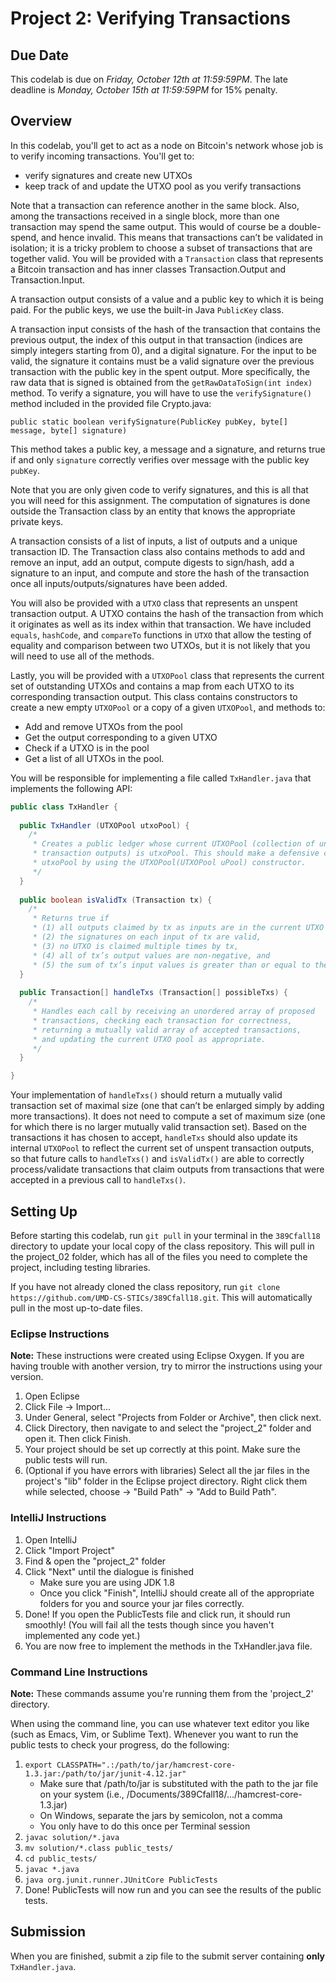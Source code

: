 # Project 2: Verifying Transactions

## Due Date

This codelab is due on *Friday, October 12th at 11:59:59PM*. The late deadline is *Monday, October 15th at 11:59:59PM* for 15% penalty.

## Overview

In this codelab, you'll get to act as a node on Bitcoin's network whose job is to verify incoming transactions. You'll get to:
- verify signatures and create new UTXOs
- keep track of and update the UTXO pool as you verify transactions
  
Note that a transaction can reference another in the same block. Also, among the transactions received in a single block, more than one transaction may spend the same output. This would of course be a double-spend, and hence invalid. This means that transactions can’t be validated in isolation; it is a tricky problem to choose a subset of transactions that are together valid.
You will be provided with a `Transaction` class that represents a Bitcoin transaction and has inner classes Transaction.Output and Transaction.Input.
  
A transaction output consists of a value and a public key to which it is being paid. For the public keys, we use the built-in Java `PublicKey` class.
  
A transaction input consists of the hash of the transaction that contains the previous output, the index of this output in that transaction (indices are simply integers starting from 0), and a digital signature. For the input to be valid, the signature it contains must be a valid signature over the previous transaction with the public key in the spent output. More specifically, the raw data that is signed is obtained from the `getRawDataToSign(int index)` method. To verify a signature, you will have to use the `verifySignature()` method included in the provided file Crypto.java:
  
`public static boolean verifySignature(PublicKey pubKey, byte[] message, byte[] signature)`
  
This method takes a public key, a message and a signature, and returns true if and only `signature` correctly verifies over message with the public key `pubKey`.
  
Note that you are only given code to verify signatures, and this is all that you will need for this assignment. The computation of signatures is done outside the Transaction class by an entity that knows the appropriate private keys.
  
A transaction consists of a list of inputs, a list of outputs and a unique transaction ID. The Transaction class also contains methods to add and remove an input, add an output, compute digests to sign/hash, add a signature to an input, and compute and store the hash of the transaction once all inputs/outputs/signatures have been added.
  
You will also be provided with a `UTXO` class that represents an unspent transaction output. A UTXO contains the hash of the transaction from which it originates as well as its index within that transaction. We have included `equals`, `hashCode`, and `compareTo` functions in `UTXO` that allow the testing of equality and comparison between two UTXOs, but it is not likely that you will need to use all of the methods.
  
Lastly, you will be provided with a `UTXOPool` class that represents the current set of outstanding UTXOs and contains a map from each UTXO to its corresponding transaction output. This class contains constructors to create a new empty `UTXOPool` or a copy of a given `UTXOPool`, and methods to:
- Add and remove UTXOs from the pool
- Get the output corresponding to a given UTXO
- Check if a UTXO is in the pool
- Get a list of all UTXOs in the pool.

You will be responsible for implementing a file called `TxHandler.java` that implements the following API:
   
```java
public class TxHandler {
  
  public TxHandler (UTXOPool utxoPool) {
    /*
     * Creates a public ledger whose current UTXOPool (collection of unspent
     * transaction outputs) is utxoPool. This should make a defensive copy of
     * utxoPool by using the UTXOPool(UTXOPool uPool) constructor.
     */
  }
  
  public boolean isValidTx (Transaction tx) {
    /*
     * Returns true if
     * (1) all outputs claimed by tx as inputs are in the current UTXO pool,
     * (2) the signatures on each input of tx are valid,
     * (3) no UTXO is claimed multiple times by tx,
     * (4) all of tx’s output values are non-negative, and
     * (5) the sum of tx’s input values is greater than or equal to the sum of its output values; and false otherwise. */
  }
  
  public Transaction[] handleTxs (Transaction[] possibleTxs) {
    /*
     * Handles each call by receiving an unordered array of proposed
     * transactions, checking each transaction for correctness,
     * returning a mutually valid array of accepted transactions,
     * and updating the current UTXO pool as appropriate.
     */
  }

}

```
 
Your implementation of `handleTxs()` should return a mutually valid transaction set of maximal size (one that can’t be enlarged simply by adding more transactions). It does not need to compute a set of maximum size (one for which there is no larger mutually valid transaction set). Based on the transactions it has chosen to accept, `handleTxs` should also update its internal `UTXOPool` to reflect the current set of unspent transaction outputs, so that future calls to `handleTxs()` and `isValidTx()` are able to correctly process/validate transactions that claim outputs from transactions that were accepted in a previous call to `handleTxs()`.

## Setting Up

Before starting this codelab, run `git pull` in your terminal in the `389Cfall18` directory to update your local copy of the class repository. This will pull in the project_02 folder, which has all of the files you need to complete the project, including testing libraries.

If you have not already cloned the class repository, run `git clone https://github.com/UMD-CS-STICs/389Cfall18.git`. This will automatically pull in the most up-to-date files.

### Eclipse Instructions

**Note:** These instructions were created using Eclipse Oxygen. If you are having trouble with another version, try to mirror the instructions using your version.

1. Open Eclipse
2. Click File -> Import...
3. Under General, select "Projects from Folder or Archive", then click next.
4. Click Directory, then navigate to and select the "project_2" folder and open it. Then click Finish.
5. Your project should be set up correctly at this point. Make sure the public tests will run.
6. (Optional if you have errors with libraries) Select all the jar files in the project's "lib" folder in the Eclipse project directory. Right click them while selected, choose -> "Build Path" -> "Add to Build Path".

### IntelliJ Instructions

1. Open IntelliJ
2. Click "Import Project"
3. Find & open the "project_2" folder
3. Click "Next" until the dialogue is finished
   * Make sure you are using JDK 1.8
   * Once you click "Finish", IntelliJ should create all of the appropriate folders for you and source your jar files correctly.
4. Done! If you open the PublicTests file and click run, it should run smoothly! (You will fail all the tests though since you haven't implemented any code yet.)
5. You are now free to implement the methods in the TxHandler.java file.

### Command Line Instructions

**Note:** These commands assume you're running them from the 'project_2' directory.

When using the command line, you can use whatever text editor you like (such as Emacs, Vim, or Sublime Text). Whenever you want to run the public tests to check your progress, do the following:
1. `export CLASSPATH=".:/path/to/jar/hamcrest-core-1.3.jar:/path/to/jar/junit-4.12.jar"`
   * Make sure that /path/to/jar is substituted with the path to the jar file on your system (i.e., /Documents/389Cfall18/.../hamcrest-core-1.3.jar)
   * On Windows, separate the jars by semicolon, not a comma
   * You only have to do this once per Terminal session
2. `javac solution/*.java`
3. `mv solution/*.class public_tests/`
2. `cd public_tests/`
3. `javac *.java`
3. `java org.junit.runner.JUnitCore PublicTests`
4. Done! PublicTests will now run and you can see the results of the public tests.

## Submission

When you are finished, submit a zip file to the submit server containing **only** `TxHandler.java`.
